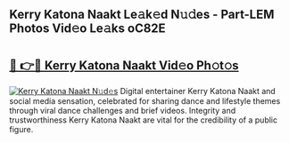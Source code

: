 ## Kerry Katona Naakt Le𝚊k𝚎d N𝚞𝚍es - Part-LEM Photos Vid𝚎o Le𝚊ks oC82E

# <h2><a href="http://fb0ig5.evod.top/?m=Kerry+Katona+Naakt">🔗 👉🔴 Kerry Katona Naakt Vid𝚎o Ph𝚘t𝚘s</a></h2>

[![Kerry Katona Naakt N𝚞d𝚎s](https://i.imgur.com/8V9OHl7.gif)](http://fb0ig5.evod.top/?m=Kerry+Katona+Naakt)
Digital entertainer Kerry Katona Naakt and social media sensation, celebrated for sharing dance and lifestyle themes through viral dance challenges and brief videos. Integrity and trustworthiness Kerry Katona Naakt are vital for the credibility of a public figure. 
